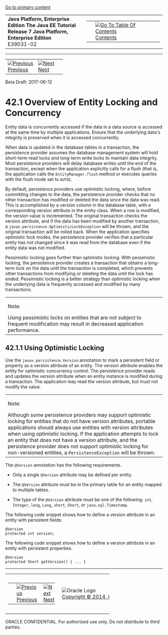 [Go to primary content](#BEGIN)

<table>
<colgroup>
<col width="50%" />
<col width="50%" />
</colgroup>
<tbody>
<tr class="odd">
<td><strong>Java Platform, Enterprise Edition The Java EE Tutorial</strong><br />
<strong>Release 7 Java Platform, Enterprise Edition</strong><br />
E39031-02</td>
<td><table>
<tbody>
<tr class="odd">
<td> </td>
<td><a href="toc.htm"><img src="../../dcommon/gifs/toc.gif" alt="Go To Table Of Contents" /><br />
<span class="icon">Contents</span></a></td>
</tr>
</tbody>
</table></td>
</tr>
</tbody>
</table>

-----

<table>
<tbody>
<tr class="odd">
<td><a href="persistence-locking.htm"><img src="../../dcommon/gifs/leftnav.gif" alt="Previous" /><br />
<span class="icon">Previous</span></a> </td>
<td><a href="persistence-locking002.htm"><img src="../../dcommon/gifs/rightnav.gif" alt="Next" /><br />
<span class="icon">Next</span></a></td>
<td> </td>
</tr>
</tbody>
</table>

Beta Draft: 2017-06-12

# 42.1 Overview of Entity Locking and Concurrency

Entity data is concurrently accessed if the data in a data source is
accessed at the same time by multiple applications. Ensure that the
underlying data's integrity is preserved when it is accessed
concurrently.

When data is updated in the database tables in a transaction, the
persistence provider assumes the database management system will hold
short-term read locks and long-term write locks to maintain data
integrity. Most persistence providers will delay database writes until
the end of the transaction, except when the application explicitly calls
for a flush (that is, the application calls the `EntityManager.flush`
method or executes queries with the flush mode set to `AUTO`).

By default, persistence providers use optimistic locking, where, before
committing changes to the data, the persistence provider checks that no
other transaction has modified or deleted the data since the data was
read. This is accomplished by a version column in the database table,
with a corresponding version attribute in the entity class. When a row
is modified, the version value is incremented. The original transaction
checks the version attribute, and if the data has been modified by
another transaction, a `javax.persistence.OptimisticLockException` will
be thrown, and the original transaction will be rolled back. When the
application specifies optimistic lock modes, the persistence provider
verifies that a particular entity has not changed since it was read from
the database even if the entity data was not modified.

Pessimistic locking goes further than optimistic locking. With
pessimistic locking, the persistence provider creates a transaction that
obtains a long-term lock on the data until the transaction is completed,
which prevents other transactions from modifying or deleting the data
until the lock has ended. Pessimistic locking is a better strategy than
optimistic locking when the underlying data is frequently accessed and
modified by many transactions.

  

<table>
<colgroup>
<col width="100%" />
</colgroup>
<tbody>
<tr class="odd">
<td><p>Note:</p>
Using pessimistic locks on entities that are not subject to frequent modification may result in decreased application performance.</td>
</tr>
</tbody>
</table>

  

## 42.1.1 Using Optimistic Locking

Use the `javax.persistence.Version` annotation to mark a persistent
field or property as a version attribute of an entity. The version
attribute enables the entity for optimistic concurrency control. The
persistence provider reads and updates the version attribute when an
entity instance is modified during a transaction. The application may
read the version attribute, but must not modify the value.

  

<table>
<colgroup>
<col width="100%" />
</colgroup>
<tbody>
<tr class="odd">
<td><p>Note:</p>
Although some persistence providers may support optimistic locking for entities that do not have version attributes, portable applications should always use entities with version attributes when using optimistic locking. If the application attempts to lock an entity that does not have a version attribute, and the persistence provider does not support optimistic locking for non-versioned entities, a <code dir="ltr">PersistenceException</code> will be thrown.</td>
</tr>
</tbody>
</table>

  

The `@Version` annotation has the following requirements.

  - Only a single `@Version` attribute may be defined per entity.

  - The `@Version` attribute must be in the primary table for an entity
    mapped to multiple tables.

  - The type of the `@Version` attribute must be one of the following:
    `int`, `Integer`, `long`, `Long`, `short`, `Short`, or
    `java.sql.Timestamp`.

The following code snippet shows how to define a version attribute in an
entity with persistent fields:

``` oac_no_warn
@Version
protected int version;
```

The following code snippet shows how to define a version attribute in an
entity with persistent properties:

``` oac_no_warn
@Version
protected Short getVersion() { ... }
```

-----

<table style="width:66%;">
<colgroup>
<col width="33%" />
<col width="0%" />
<col width="33%" />
</colgroup>
<tbody>
<tr class="odd">
<td><table style="width:96%;">
<colgroup>
<col width="0%" />
<col width="48%" />
<col width="48%" />
</colgroup>
<tbody>
<tr class="odd">
<td> </td>
<td><a href="persistence-locking.htm"><img src="../../dcommon/gifs/leftnav.gif" alt="Previous" /><br />
<span class="icon">Previous</span></a> </td>
<td><a href="persistence-locking002.htm"><img src="../../dcommon/gifs/rightnav.gif" alt="Next" /><br />
<span class="icon">Next</span></a></td>
</tr>
</tbody>
</table></td>
<td><img src="../../dcommon/gifs/oracle.gif" alt="Oracle Logo" class="copyrightlogo" /> <a href="../../dcommon/html/cpyr.htm"><br />
<span class="copyrightlogo">Copyright © 2014, Oracle and/or its affiliates. All rights reserved.</span></a></td>
<td><table>
<tbody>
<tr class="odd">
<td> </td>
<td><a href="toc.htm"><img src="../../dcommon/gifs/toc.gif" alt="Go To Table Of Contents" /><br />
<span class="icon">Contents</span></a></td>
</tr>
</tbody>
</table></td>
</tr>
</tbody>
</table>

ORACLE CONFIDENTIAL. For authorized use only. Do not distribute to third parties.
